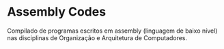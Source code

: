 # Assembly Codes

Compilado de programas escritos em assembly (linguagem de baixo nível) nas disciplinas de Organização e Arquitetura de Computadores. 
